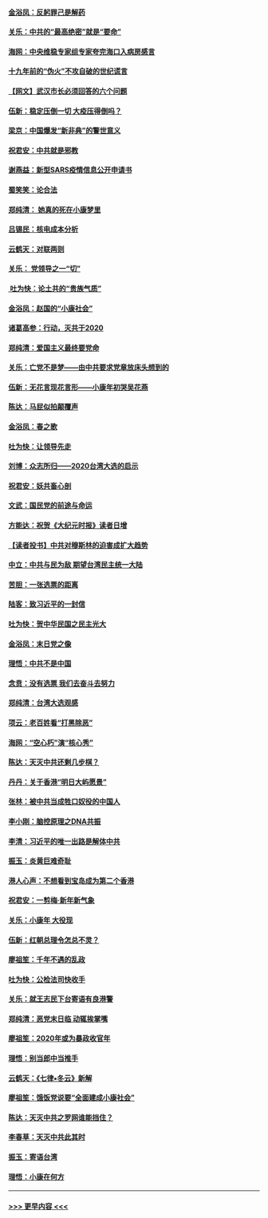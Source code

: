 #### [金浴凤：反躬罪己是解药](../pages/nsc993/n11820280.md?t=01251955) 
#### [关乐：中共的“最高绝密”就是“要命”](../pages/nsc993/n11816946.md?t=01251955) 
#### [海网：中央维稳专家组专家夸完海口入病房感言](../pages/nsc993/n11815138.md?t=01251955) 
#### [十九年前的“伪火”不攻自破的世纪谎言](../pages/nsc993/n11813238.md?t=01251955) 
#### [【网文】武汉市长必须回答的六个问题](../pages/nsc993/n11813848.md?t=01251955) 
#### [伍新：稳定压倒一切 大疫压得倒吗？](../pages/nsc993/n11812634.md?t=01251955) 
#### [梁京：中国爆发“新非典”的警世意义](../pages/nsc993/n11812554.md?t=01251955) 
#### [祝君安：中共就是邪教](../pages/nsc993/n11812431.md?t=01251955) 
#### [谢燕益：新型SARS疫情信息公开申请书](../pages/nsc993/n11808840.md?t=01251955) 
#### [蜀笑笑：论合法](../pages/nsc993/n11808064.md?t=01251955) 
#### [郑纯清： 她真的死在小康梦里](../pages/nsc993/n11806623.md?t=01251955) 
#### [吕锡民：核电成本分析](../pages/nsc993/n11806284.md?t=01251955) 
#### [云鹤天：对联两则](../pages/nsc993/n11805957.md?t=01251955) 
#### [关乐： 党领导之一“切”](../pages/nsc993/n11804505.md?t=01251955) 
#### [ 吐为快：论土共的“贵族气质”](../pages/nsc993/n11804490.md?t=01251955) 
#### [金浴凤：赵国的“小康社会”](../pages/nsc993/n11804452.md?t=01251955) 
#### [诸葛高参：行动，灭共于2020](../pages/nsc993/n11804120.md?t=01251955) 
#### [郑纯清：爱国主义最终要党命](../pages/nsc993/n11802197.md?t=01251955) 
#### [关乐：亡党不是梦——由中共要求党章放床头想到的](../pages/nsc993/n11802156.md?t=01251955) 
#### [伍新：无花言现花言形——小康年初哭吴花燕](../pages/nsc993/n11800044.md?t=01251955) 
#### [陈达：马屁似拍颠覆声](../pages/nsc993/n11800010.md?t=01251955) 
#### [金浴凤：春之歌](../pages/nsc993/n11797687.md?t=01251955) 
#### [吐为快：让领导先走](../pages/nsc993/n11797512.md?t=01251955) 
#### [刘博：众志所归——2020台湾大选的启示](../pages/nsc993/n11796878.md?t=01251955) 
#### [祝君安：妖共畜心剖](../pages/nsc993/n11794273.md?t=01251955) 
#### [文武：国民党的前途与命运](../pages/nsc993/n11794198.md?t=01251955) 
#### [方能达：祝贺《大纪元时报》读者日增](../pages/nsc993/n11793807.md?t=01251955) 
#### [【读者投书】中共对穆斯林的迫害成扩大趋势](../pages/nsc993/n11791371.md?t=01251955) 
#### [中立：中共与民为敌 期望台湾民主统一大陆](../pages/nsc993/n11790392.md?t=01251955) 
#### [苦胆：一张选票的距离](../pages/nsc993/n11788914.md?t=01251955) 
#### [陆客：致习近平的一封信](../pages/nsc993/n11788867.md?t=01251955) 
#### [吐为快：贺中华民国之民主光大](../pages/nsc993/n11788618.md?t=01251955) 
#### [金浴凤：末日党之像](../pages/nsc993/n11787475.md?t=01251955) 
#### [理悟：中共不是中国](../pages/nsc993/n11787463.md?t=01251955) 
#### [念贲：没有选票  我们去奋斗去努力](../pages/nsc993/n11787398.md?t=01251955) 
#### [郑纯清：台湾大选观感](../pages/nsc993/n11786210.md?t=01251955) 
#### [项云：老百姓看“打黑除恶”](../pages/nsc993/n11785398.md?t=01251955) 
#### [海网：“空心朽”演“核心秀”](../pages/nsc993/n11783874.md?t=01251955) 
#### [陈达：天灭中共还剩几步棋？](../pages/nsc993/n11783719.md?t=01251955) 
#### [丹丹：关于香港“明日大屿愿景”](../pages/nsc993/n11783273.md?t=01251955) 
#### [张林：被中共当成牲口奴役的中国人](../pages/nsc993/n11782397.md?t=01251955) 
#### [李小刚：脑控原理之DNA共振](../pages/nsc993/n11780962.md?t=01251955) 
#### [李清：习近平的唯一出路是解体中共](../pages/nsc993/n11780866.md?t=01251955) 
#### [振玉：炎黄巨难奇耻](../pages/nsc993/n11779632.md?t=01251955) 
#### [港人心声：不想看到宝岛成为第二个香港](../pages/nsc993/n11778817.md?t=01251955) 
#### [祝君安：一剪梅‧新年新气象](../pages/nsc993/n11776340.md?t=01251955) 
#### [关乐：小康年 大役现](../pages/nsc993/n11774213.md?t=01251955) 
#### [伍新：红朝总理令怎总不灵？](../pages/nsc993/n11770813.md?t=01251955) 
#### [廖祖笙：千年不遇的乱政](../pages/nsc993/n11770373.md?t=01251955) 
#### [吐为快：公检法司快收手](../pages/nsc993/n11770359.md?t=01251955) 
#### [关乐：就王志民下台寄语有良港警](../pages/nsc993/n11769903.md?t=01251955) 
#### [郑纯清：恶党末日临 动辄挨掌嘴](../pages/nsc993/n11769356.md?t=01251955) 
#### [廖祖笙：2020年或为暴政收官年](../pages/nsc993/n11768216.md?t=01251955) 
#### [理悟：别当郎中当推手](../pages/nsc993/n11768243.md?t=01251955) 
#### [云鹤天：《七律▪冬云》新解](../pages/nsc993/n11768204.md?t=01251955) 
#### [廖祖笙：饿饭党说要“全面建成小康社会”](../pages/nsc993/n11767482.md?t=01251955) 
#### [陈达：天灭中共之罗网谁能挡住？](../pages/nsc993/n11767465.md?t=01251955) 
#### [李春草：天灭中共此其时](../pages/nsc993/n11767452.md?t=01251955) 
#### [振玉：寄语台湾](../pages/nsc993/n11767432.md?t=01251955) 
#### [理悟：小康在何方](../pages/nsc993/n11767394.md?t=01251955) 

----
#### [ >>> 更早内容 <<< ](../indexes/nsc993-earlier.md)

